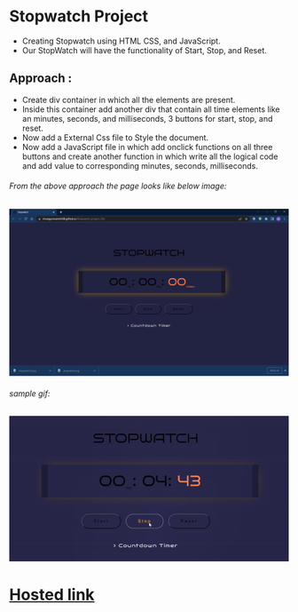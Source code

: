 # Stopwatch Project
* Creating Stopwatch  using HTML CSS, and JavaScript.
* Our StopWatch will have the functionality of Start, Stop, and Reset.
## Approach :
* Create div container in which all the elements are present.
* Inside this container add another div  that contain all time elements like an  minutes, seconds, and milliseconds, 3 buttons for start, stop, and reset.
* Now  add a External  Css file to Style the document.
* Now add a JavaScript file in which add onclick functions on all three buttons and create another function in which write all the logical code and add value to corresponding minutes, seconds, milliseconds.
###### From the above approach the page looks like below image:


![alt text](home_page.png)
###### sample gif:
![alt text](stopwatch.gif)
# [Hosted link](https://chowgonivamshi98.github.io/Stopwatch_project_CN/)
